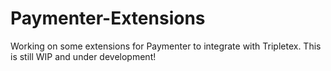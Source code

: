 # Paymenter-Extensions
Working on some extensions for Paymenter to integrate with Tripletex. This is still WIP and under development!
